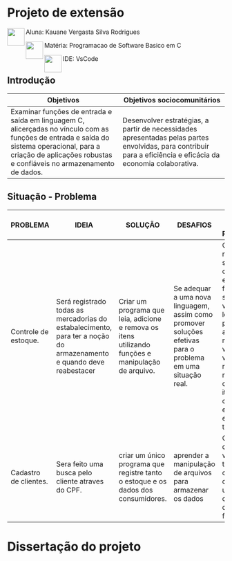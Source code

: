 

# Projeto de extensão

Aluna: Kauane Vergasta Silva Rodrigues <img align="left" width="40" height="40" src="https://github.com/user-attachments/assets/e47918ba-5e61-445c-b08b-d9fa1bc43a21">

Matéria: Programacao de Software Basico em C <img align="left"  src="https://github-production-user-asset-6210df.s3.amazonaws.com/100960721/370507404-81d4538f-aac4-44f0-a8da-d46a470ae00b.png?X-Amz-Algorithm=AWS4-HMAC-SHA256&X-Amz-Credential=AKIAVCODYLSA53PQK4ZA%2F20240925%2Fus-east-1%2Fs3%2Faws4_request&X-Amz-Date=20240925T002833Z&X-Amz-Expires=300&X-Amz-Signature=474e080c94f7500f4b34a5339ea7e55cd0a3a73ccb34326ff156e880b8974155&X-Amz-SignedHeaders=host" data-canonical-src="https://github.com/user-attachments/assets/d0cd41fa-5877-45bd-bc6f-57a913f12630" width="40" heig
ht="40" /> 


IDE: VsCode  <img align="left" width="40" height="40" src="https://github.com/user-attachments/assets/e2968982-d671-4844-a1b4-665724cf77b7">

## Introdução

|  Objetivos|  Objetivos sociocomunitários|
-------------|-----------------------------|
Examinar funções de entrada e saída em linguagem C, alicerçadas no vínculo com as funções de entrada e saída do sistema operacional, para a criação de aplicações robustas e confiáveis no armazenamento de dados.| Desenvolver estratégias, a partir de necessidades apresentadas pelas partes envolvidas, para contribuir para a eficiência e eficácia da economia colaborativa.|




## Situação - Problema

| PROBLEMA          |       IDEIA         |       SOLUÇÃO                 | DESAFIOS| DEFEITOS DO PROTOTIPO|
| -----------------  | ---------------------|-----------------------------|----------|-----------------|
| Controle de estoque.  | Será registrado todas as mercadorias do estabalecimento, para ter a noção do armazenamento e quando deve reabestacer |Criar um programa que leia, adicione e remova os itens utilizando funções e manipulação de arquivo.|Se adequar a uma nova linguagem, assim como promover soluções efetivas para o problema em uma situação real.|O programa não subescreve o item existente ou faz as somas do valores, logo é possível adicionar o mesmo item várias vezes e ao remover não remove o mesmo item de quanridade especifica, ele remove todos.|
| Cadastro de clientes. | Sera feito uma busca pelo cliente atraves do CPF.| criar um único programa que registre tanto o estoque e os dados dos consumidores. | aprender a manipulação de arquivos para armazenar os dados |O cadastro de CPF só valida o tamanho, caso seja digitado uma letra é cadastrado da mesma forma.|


# Dissertação do projeto







­ 

­

